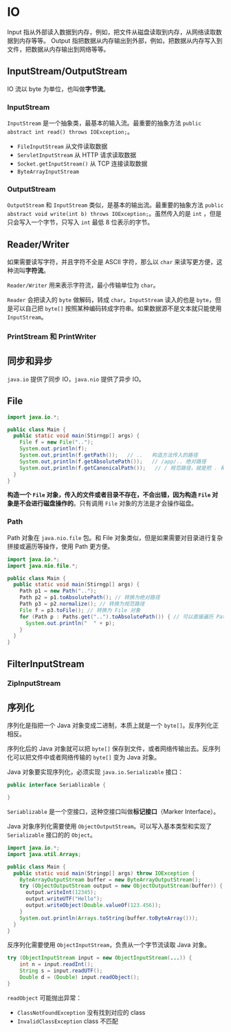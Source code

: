 # IO

Input 指从外部读入数据到内存，例如，把文件从磁盘读取到内存，从网络读取数据到内存等等。
Output 指把数据从内存输出到外部，例如，把数据从内存写入到文件，把数据从内存输出到网络等等。

## InputStream/OutputStream

IO 流以 byte 为单位，也叫做**字节流**。

### InputStream

`InputStream` 是一个抽象类，最基本的输入流。最重要的抽象方法 `public abstract int read() throws IOException;`。

- `FileInputStream` 从文件读取数据
- `ServletInputStream` 从 HTTP 请求读取数据
- `Socket.getInputStream()` 从 TCP 连接读取数据
- `ByteArrayInputStream`

### OutputStream

`OutputStream` 和 `InputStream` 类似，是基本的输出流。最重要的抽象方法 `public abstract void write(int b) throws IOException;`。虽然传入的是 `int` ，但是只会写入一个字节，只写入 `int` 最低 8 位表示的字节。

## Reader/Writer

如果需要读写字符，并且字符不全是 ASCII 字符，那么以 `char` 来读写更方便，这种流叫**字符流**。

`Reader/Writer` 用来表示字符流，最小传输单位为 `char`。

`Reader` 会把读入的 `byte` 做解码，转成 `char`。`InputStream` 读入的也是 `byte`，但是可以自己把 `byte[]` 按照某种编码转成字符串。如果数据源不是文本就只能使用 `InputStream`。

### PrintStream 和 PrintWriter

## 同步和异步

`java.io` 提供了同步 IO，`java.nio` 提供了异步 IO。

## File

```java
import java.io.*;

public class Main {
  public static void main(Stirngp[] args) {
    File f = new File("..");
    System.out.println(f);
    System.out,println(f.getPath());   // ..   构造方法传入的路径
    System.out,println(f.getAbsolutePath());   // /app/.. 绝对路径
    System.out,println(f.getCanonicalPath());   // / 规范路径，就是把 . 和 .. 转成标准的绝对路径后的路径
  }
}
```

**构造一个 `File` 对象，传入的文件或者目录不存在，不会出错，因为构造 `File` 对象是不会进行磁盘操作的**。只有调用 `File` 对象的方法是才会操作磁盘。

### Path

Path 对象在 `java.nio.file` 包。和 File 对象类似，但是如果需要对目录进行复杂拼接或遍历等操作，使用 Path 更方便。

```java
import java.io.*;
import java.nio.file.*;

public class Main {
  public static void main(Stirngp[] args) {
    Path p1 = new Path("..");
    Path p2 = p1.toAbsolutePath(); // 转换为绝对路径
    Path p3 = p2.normalize(); // 转换为规范路径
    File f = p3.toFile(); // 转换为 File 对象
    for (Path p : Paths.get("..").toAbsolutePath()) { // 可以直接遍历 Path
      System.out.println("  " + p);
    }
  }
}
```

## FilterInputStream

### ZipInputStream

## 序列化

序列化是指把一个 Java 对象变成二进制，本质上就是一个 `byte[]`。反序列化正相反。

序列化后的 Java 对象就可以把  `byte[]` 保存到文件，或者网络传输出去。反序列化可以把文件中或者网络传输的 `byte[]` 变为 Java 对象。

Java 对象要实现序列化，必须实现 `java.io.Serializable` 接口：

```java
public interface Seriablizable {

}
```

`Seriablizable` 是一个空接口，这种空接口叫做**标记接口**（Marker Interface）。

Java 对象序列化需要使用 `ObjectOutputStream`。可以写入基本类型和实现了 `Serializable` 接口的的 `Object`。

```java
import java.io.*;
import java.util.Arrays;

public class Main {
  public static void main(Stringp[] args) throw IOException {
    ByteArrayOutputStream buffer = new ByteArrayOutputStream();
    try (ObjectOutputStream output = new ObjectOutputStream(buffer)) {
      output.writeInt(12345);
      output.writeUTF("Hello");
      output.writeObject(Double.valueOf(123.456));
    }
    System.out.println(Arrays.toString(buffer.toByteArray()));
  }
}
```

反序列化需要使用 `ObjectInputStream`，负责从一个字节流读取 Java 对象。

```java
try (ObjectInputStream input = new ObjectInputStream(...)) {
    int n = input.readInt();
    String s = input.readUTF();
    Double d = (Double) input.readObject();
}
```

`readObject` 可能抛出异常：

- `ClassNotFoundException` 没有找到对应的 class
- `InvalidClassException` class 不匹配
